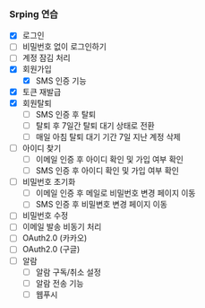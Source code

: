 ### Srping 연습

- [x] 로그인
- [ ] 비밀번호 없이 로그인하기
- [ ] 계정 잠김 처리
- [x] 회원가입
  - [x] SMS 인증 기능
- [x] 토큰 재발급
- [x] 회원탈퇴
  - [ ] SMS 인증 후 탈퇴
  - [ ] 탈퇴 후 7일간 탈퇴 대기 상태로 전환
  - [ ] 매일 아침 탈퇴 대기 기간 7일 지난 계정 삭제
- [ ] 아이디 찾기
  - [ ] 이메일 인증 후 아이디 확인 및 가입 여부 확인
  - [ ] SMS 인증 후 아이디 확인 및 가입 여부 확인
- [ ] 비밀번호 초기화
  - [ ] 이메일 인증 후 메일로 비밀번호 변경 페이지 이동
  - [ ] SMS 인증 후 비밀변호 변경 페이지 이동
- [ ] 비밀번호 수정
- [ ] 이메일 발송 비동기 처리
- [ ] OAuth2.0 (카카오)
- [ ] OAuth2.0 (구글)
- [ ] 알람
  - [ ] 알람 구독/취소 설정
  - [ ] 알람 전송 기능
  - [ ] 웹푸시